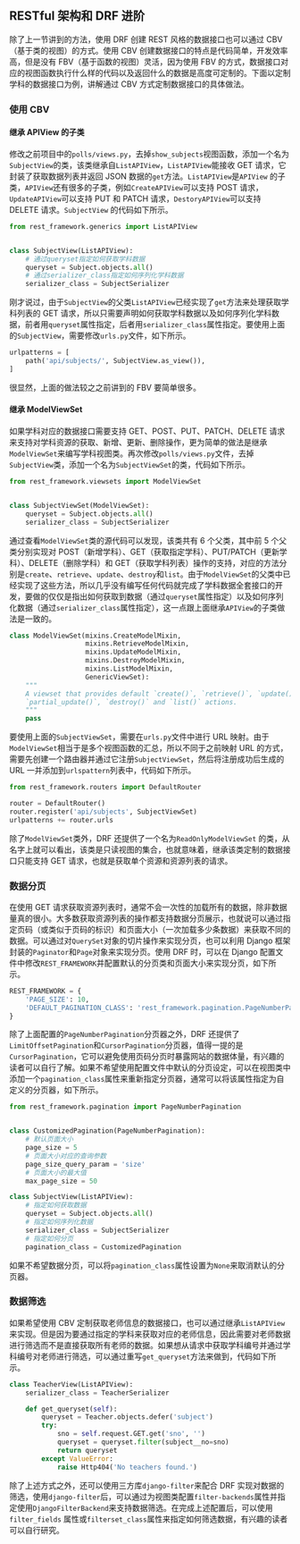 ## RESTful 架构和 DRF 进阶

除了上一节讲到的方法，使用 DRF 创建 REST 风格的数据接口也可以通过 CBV（基于类的视图）的方式。使用 CBV 创建数据接口的特点是代码简单，开发效率高，但是没有 FBV（基于函数的视图）灵活，因为使用 FBV 的方式，数据接口对应的视图函数执行什么样的代码以及返回什么的数据是高度可定制的。下面以定制学科的数据接口为例，讲解通过 CBV 方式定制数据接口的具体做法。

### 使用 CBV

#### 继承 APIView 的子类

修改之前项目中的`polls/views.py`，去掉`show_subjects`视图函数，添加一个名为`SubjectView`的类，该类继承自`ListAPIView`，`ListAPIView`能接收 GET 请求，它封装了获取数据列表并返回 JSON 数据的`get`方法。`ListAPIView`是`APIView` 的子类，`APIView`还有很多的子类，例如`CreateAPIView`可以支持 POST 请求，`UpdateAPIView`可以支持 PUT 和 PATCH 请求，`DestoryAPIView`可以支持 DELETE 请求。`SubjectView` 的代码如下所示。

```py
from rest_framework.generics import ListAPIView


class SubjectView(ListAPIView):
    # 通过queryset指定如何获取学科数据
    queryset = Subject.objects.all()
    # 通过serializer_class指定如何序列化学科数据
    serializer_class = SubjectSerializer
```

刚才说过，由于`SubjectView`的父类`ListAPIView`已经实现了`get`方法来处理获取学科列表的 GET 请求，所以只需要声明如何获取学科数据以及如何序列化学科数据，前者用`queryset`属性指定，后者用`serializer_class`属性指定。要使用上面的`SubjectView`，需要修改`urls.py`文件，如下所示。

```py
urlpatterns = [
    path('api/subjects/', SubjectView.as_view()),
]
```

很显然，上面的做法较之之前讲到的 FBV 要简单很多。

#### 继承 ModelViewSet

如果学科对应的数据接口需要支持 GET、POST、PUT、PATCH、DELETE 请求来支持对学科资源的获取、新增、更新、删除操作，更为简单的做法是继承`ModelViewSet`来编写学科视图类。再次修改`polls/views.py`文件，去掉`SubjectView`类，添加一个名为`SubjectViewSet`的类，代码如下所示。

```py
from rest_framework.viewsets import ModelViewSet


class SubjectViewSet(ModelViewSet):
    queryset = Subject.objects.all()
    serializer_class = SubjectSerializer
```

通过查看`ModelViewSet`类的源代码可以发现，该类共有 6 个父类，其中前 5 个父类分别实现对 POST（新增学科）、GET（获取指定学科）、PUT/PATCH（更新学科）、DELETE（删除学科）和 GET（获取学科列表）操作的支持，对应的方法分别是`create`、`retrieve`、`update`、`destroy`和`list`。由于`ModelViewSet`的父类中已经实现了这些方法，所以几乎没有编写任何代码就完成了学科数据全套接口的开发，要做的仅仅是指出如何获取到数据（通过`queryset`属性指定）以及如何序列化数据（通过`serializer_class`属性指定），这一点跟上面继承`APIView`的子类做法是一致的。

```py
class ModelViewSet(mixins.CreateModelMixin,
                   mixins.RetrieveModelMixin,
                   mixins.UpdateModelMixin,
                   mixins.DestroyModelMixin,
                   mixins.ListModelMixin,
                   GenericViewSet):
    """
    A viewset that provides default `create()`, `retrieve()`, `update()`,
    `partial_update()`, `destroy()` and `list()` actions.
    """
    pass
```

要使用上面的`SubjectViewSet`，需要在`urls.py`文件中进行 URL 映射。由于`ModelViewSet`相当于是多个视图函数的汇总，所以不同于之前映射 URL 的方式，需要先创建一个路由器并通过它注册`SubjectViewSet`，然后将注册成功后生成的 URL 一并添加到`urlspattern`列表中，代码如下所示。

```py
from rest_framework.routers import DefaultRouter

router = DefaultRouter()
router.register('api/subjects', SubjectViewSet)
urlpatterns += router.urls
```

除了`ModelViewSet`类外，DRF 还提供了一个名为`ReadOnlyModelViewSet` 的类，从名字上就可以看出，该类是只读视图的集合，也就意味着，继承该类定制的数据接口只能支持 GET 请求，也就是获取单个资源和资源列表的请求。

### 数据分页

在使用 GET 请求获取资源列表时，通常不会一次性的加载所有的数据，除非数据量真的很小。大多数获取资源列表的操作都支持数据分页展示，也就说可以通过指定页码（或类似于页码的标识）和页面大小（一次加载多少条数据）来获取不同的数据。可以通过对`QuerySet`对象的切片操作来实现分页，也可以利用 Django 框架封装的`Paginator`和`Page`对象来实现分页。使用 DRF 时，可以在 Django 配置文件中修改`REST_FRAMEWORK`并配置默认的分页类和页面大小来实现分页，如下所示。

```py
REST_FRAMEWORK = {
    'PAGE_SIZE': 10,
    'DEFAULT_PAGINATION_CLASS': 'rest_framework.pagination.PageNumberPagination'
}
```

除了上面配置的`PageNumberPagination`分页器之外，DRF 还提供了`LimitOffsetPagination`和`CursorPagination`分页器，值得一提的是`CursorPagination`，它可以避免使用页码分页时暴露网站的数据体量，有兴趣的读者可以自行了解。如果不希望使用配置文件中默认的分页设定，可以在视图类中添加一个`pagination_class`属性来重新指定分页器，通常可以将该属性指定为自定义的分页器，如下所示。

```py
from rest_framework.pagination import PageNumberPagination


class CustomizedPagination(PageNumberPagination):
    # 默认页面大小
    page_size = 5
    # 页面大小对应的查询参数
    page_size_query_param = 'size'
    # 页面大小的最大值
    max_page_size = 50
```

```py
class SubjectView(ListAPIView):
    # 指定如何获取数据
    queryset = Subject.objects.all()
    # 指定如何序列化数据
    serializer_class = SubjectSerializer
    # 指定如何分页
    pagination_class = CustomizedPagination
```

如果不希望数据分页，可以将`pagination_class`属性设置为`None`来取消默认的分页器。

### 数据筛选

如果希望使用 CBV 定制获取老师信息的数据接口，也可以通过继承`ListAPIView`来实现。但是因为要通过指定的学科来获取对应的老师信息，因此需要对老师数据进行筛选而不是直接获取所有老师的数据。如果想从请求中获取学科编号并通过学科编号对老师进行筛选，可以通过重写`get_queryset`方法来做到，代码如下所示。

```py
class TeacherView(ListAPIView):
    serializer_class = TeacherSerializer

    def get_queryset(self):
        queryset = Teacher.objects.defer('subject')
        try:
            sno = self.request.GET.get('sno', '')
            queryset = queryset.filter(subject__no=sno)
            return queryset
        except ValueError:
            raise Http404('No teachers found.')
```

除了上述方式之外，还可以使用三方库`django-filter`来配合 DRF 实现对数据的筛选，使用`django-filter`后，可以通过为视图类配置`filter-backends`属性并指定使用`DjangoFilterBackend`来支持数据筛选。在完成上述配置后，可以使用`filter_fields` 属性或`filterset_class`属性来指定如何筛选数据，有兴趣的读者可以自行研究。
